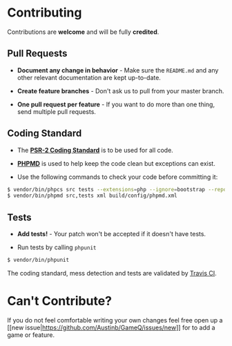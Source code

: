 # Contributing

Contributions are **welcome** and will be fully **credited**.

## Pull Requests

- **Document any change in behavior** - Make sure the `README.md` and any other relevant documentation are kept up-to-date.

- **Create feature branches** - Don't ask us to pull from your master branch.

- **One pull request per feature** - If you want to do more than one thing, send multiple pull requests.

## Coding Standard

- The **[PSR-2 Coding Standard](https://github.com/php-fig/fig-standards/blob/master/accepted/PSR-2-coding-style-guide.md)** is to be used for all code. 
- **[PHPMD](http://phpmd.org/)** is used to help keep the code clean but exceptions can exist. 

- Use the following commands to check your code before committing it:

```sh
$ vendor/bin/phpcs src tests --extensions=php --ignore=bootstrap --report=checkstyle --report-file=build/logs/checkstyle.xml --standard=build/config/phpcs.xml -v
$ vendor/bin/phpmd src,tests xml build/config/phpmd.xml
```


## Tests

- **Add tests!** - Your patch won't be accepted if it doesn't have tests.

- Run tests by calling `phpunit`
```sh
$ vendor/bin/phpunit
```

The coding standard, mess detection and tests are validated by [Travis CI](.travis.yml).

# Can't Contribute?
If you do not feel comfortable writing your own changes feel free open up a [[new issue|https://github.com/Austinb/GameQ/issues/new]] for to add a game or feature.